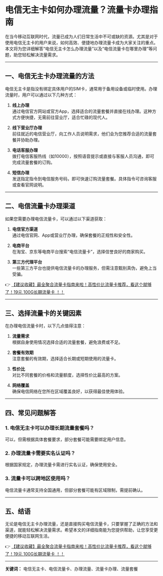 # 电信无主卡如何办理流量？流量卡办理指南

在当今移动互联网时代，流量已成为人们日常生活中不可或缺的资源。尤其是对于使用电信无主卡的用户来说，如何高效、便捷地办理流量卡成为大家关注的重点。本文将为您详细解答“电信无主卡怎么办理流量”以及“电信流量卡在哪里办理”等问题，助您轻松解决流量需求。

---

## 一、电信无主卡办理流量的方法

电信无主卡是指没有绑定具体用户的SIM卡，通常用于备用设备或临时使用。办理流量时，用户可以通过以下几种方式：

1. **线上办理**  
   通过电信官方网站或官方App，选择适合的流量套餐并直接在线办理。这种方式方便快捷，无需前往营业厅，适合忙碌的现代人。

2. **线下营业厅办理**  
   前往就近的电信营业厅，向工作人员说明需求，他们会为您推荐合适的流量套餐并协助办理。

3. **电话客服办理**  
   拨打电信客服热线（如10000），按照语音提示或直接与客服人员沟通，即可完成流量套餐的订购。

4. **短信办理**  
   发送指定指令到电信服务号码，即可快速订购流量套餐。具体指令可咨询客服或查看官网说明。

---

## 二、电信流量卡办理渠道

如果您需要办理电信流量卡，可以通过以下渠道获取：

1. **电信官方渠道**  
   通过电信官网、App或营业厅办理，确保套餐的正规性和安全性。

2. **电商平台**  
   在淘宝、京东等电商平台搜索“电信流量卡”，选择信誉良好的商家购买。

3. **第三方代理平台**  
   一些第三方平台也提供电信流量卡的办理服务，但需注意甄别真伪，避免上当受骗。

👉 [【建议收藏】最全聚合流量卡指南来啦！高性价比流量卡推荐，看这个就够了！19元 100G长期流量卡 ！！](https://bit.ly/Liuliangka)

---

## 三、选择流量卡的关键因素

在办理电信流量卡时，以下几点值得注意：

1. **流量需求**  
   根据自身使用情况选择合适的流量套餐，避免浪费或不足。

2. **套餐有效期**  
   注意套餐的有效期，选择适合长期或短期使用的流量卡。

3. **性价比**  
   对比不同套餐的价格和流量额度，选择性价比最高的方案。

4. **网络覆盖**  
   确保电信网络在您所在区域覆盖良好，以获得最佳使用体验。

---

## 四、常见问题解答

### 1. 电信无主卡可以办理长期流量套餐吗？  
   可以，但需根据具体套餐要求，部分套餐可能需要绑定用户信息。

### 2. 办理流量卡需要实名认证吗？  
   根据国家规定，办理流量卡需进行实名认证，确保使用安全。

### 3. 流量卡可以跨地区使用吗？  
   电信流量卡通常支持全国通用，但部分套餐可能有区域限制，需提前确认。

---

## 五、结语

无论是电信无主卡办理流量，还是直接购买电信流量卡，只要掌握了正确的方法和渠道，就能轻松解决流量需求。希望本文的详细指南能为您提供帮助，让您享受更便捷的移动互联网生活。

👉 [【建议收藏】最全聚合流量卡指南来啦！高性价比流量卡推荐，看这个就够了！19元 100G长期流量卡 ！！](https://bit.ly/Liuliangka)

---

**关键词：** 电信无主卡、电信流量卡、办理流量、流量卡办理、流量套餐